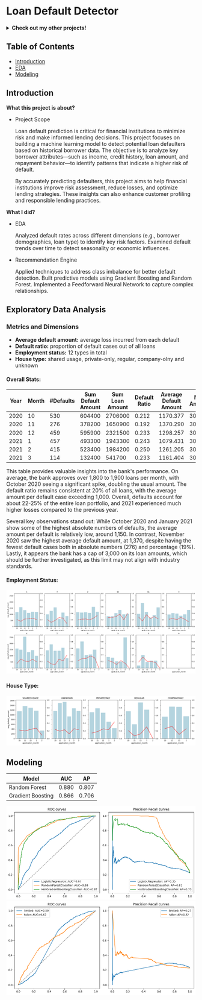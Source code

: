 # Loan Default Detector

<details>
<summary><b>Check out my other projects!</b></summary>
  
[Demand Forecasting](https://github.com/lexie21/demandforecasting)

[Movie Recommender](https://github.com/lexie21/movierecommender)

</details>

## Table of Contents
- [Introduction](#introduction)
- [EDA](#exploratory-data-analysis)
- [Modeling](#modeling)

## Introduction

<b>What this project is about?</b>

- Project Scope

  Loan default prediction is critical for financial institutions to minimize risk and make informed lending decisions. This project focuses on building a machine learning model to detect potential loan defaulters based on historical borrower data. The objective is to analyze key borrower attributes—such as income, credit history, loan amount, and repayment behavior—to identify patterns that indicate a higher risk of default.

  By accurately predicting defaulters, this project aims to help financial institutions improve risk assessment, reduce losses, and optimize lending strategies. These insights can also enhance customer profiling and responsible lending practices.

<b>What I did?</b>

- EDA

  Analyzed default rates across different dimensions (e.g., borrower demographics, loan type) to identify key risk factors.
  Examined default trends over time to detect seasonality or economic influences.
  
- Recommendation Engine
  
  Applied techniques to address class imbalance for better default detection.
  Built predictive models using Gradient Boosting and Random Forest.
  Implemented a Feedforward Neural Network to capture complex relationships.

## Exploratory Data Analysis

<h3>Metrics and Dimensions</h3>

- **Average default amount:** average loss incurred from each default
- **Default ratio:** proportion of default cases out of all loans
- **Employment status:** 12 types in total
- **House type:** shared usage, private-only, regular, company-olny and unknown

<h4>Overall Stats:</h4>

|Year | Month | #Defaults | Sum Default Amount | Sum Loan Amount | Default Ratio | Average Default Amount| Max Amount|
|------------|----------|--------|--------|--------|--------|--------|--------|
|   2020     | 10 | 530  |604400  |2706000  |0.212  |1170.377  | 3000 |
|   2020     | 11 | 276  |378200  |1650900  |0.192  |1370.290  | 3000 |
|   2020     | 12 | 459  |595900  |2321500  |0.233  | 1298.257 | 3000 |
|   2021     | 1 | 457  |493300  |1943300  |0.243  |1079.431  | 3000 |
|   2021     | 2 | 415  |523400  |1984200  |0.250  |1261.205  | 3000 |
|   2021     | 3 | 114  |132400  |541700  |0.233  |1161.404  | 3000 |


This table provides valuable insights into the bank's performance. On average, the bank approves over 1,800 to 1,900 loans per month, with October 2020 seeing a significant spike, doubling the usual amount. The default ratio remains consistent at 20% of all loans, with the average amount per default case exceeding 1,000. Overall, defaults account for about 22-25% of the entire loan portfolio, and 2021 experienced much higher losses compared to the previous year.

Several key observations stand out: While October 2020 and January 2021 show some of the highest absolute numbers of defaults, the average amount per default is relatively low, around 1,150. In contrast, November 2020 saw the highest average default amount, at 1,370, despite having the fewest default cases both in absolute numbers (276) and percentage (19%). Lastly, it appears the bank has a cap of 3,000 on its loan amounts, which should be further investigated, as this limit may not align with industry standards.

<h4>Employment Status:</h4>

![Alt Text](https://github.com/lexie21/loandefaulter/blob/main/employment_status.png)

<h4>House Type:</h4>

![Alt Text](https://github.com/lexie21/loandefaulter/blob/main/house_type.png)


## Modeling

| Model | AUC | AP |
|------------|----------|--------|
| Random Forest       | 0.880 | 0.807  | 
| Gradient Boosting       | 0.866    | 0.706   | 

![Alt Text](https://github.com/lexie21/loandefaulter/blob/main/ML_curves.png)
![Alt Text](https://github.com/lexie21/loandefaulter/blob/main/DL_curve.png)

